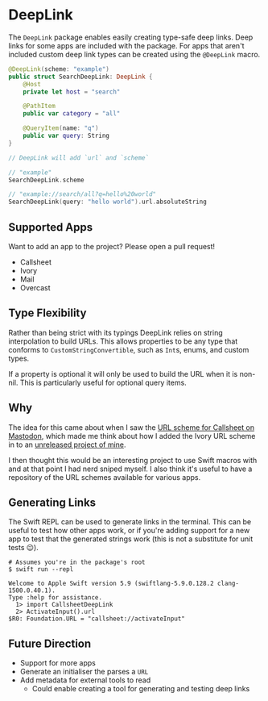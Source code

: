 # DeepLink

The `DeepLink` package enables easily creating type-safe deep links. Deep links for some apps are included with the package. For apps that aren't included custom deep link types can be created using the `@DeepLink` macro.

```swift
@DeepLink(scheme: "example")
public struct SearchDeepLink: DeepLink {
    @Host
    private let host = "search"

    @PathItem
    public var category = "all"

    @QueryItem(name: "q")
    public var query: String
}

// DeepLink will add `url` and `scheme`

// "example"
SearchDeepLink.scheme

// "example://search/all?q=hello%20world"
SearchDeepLink(query: "hello world").url.absoluteString
```

## Supported Apps

Want to add an app to the project? Please open a pull request!

- Callsheet
- Ivory
- Mail
- Overcast

## Type Flexibility

Rather than being strict with its typings DeepLink relies on string interpolation to build URLs. This allows properties to be any type that conforms to `CustomStringConvertible`, such as `Int`s, enums, and custom types.

If a property is optional it will only be used to build the URL when it is non-nil. This is particularly useful for optional query items.

## Why

The idea for this came about when I saw the [URL scheme for Callsheet on Mastodon](https://mastodon.social/@caseyliss/111024103966666334), which made me think about how I added the Ivory URL scheme in to an [unreleased project of mine](https://github.com/JosephDuffy/FediFriend "FediFriend on GitHub").

I then thought this would be an interesting project to use Swift macros with and at that point I had nerd sniped myself. I also think it's useful to have a repository of the URL schemes available for various apps.

## Generating Links

The Swift REPL can be used to generate links in the terminal. This can be useful to test how other apps work, or if you're adding support for a new app to test that the generated strings work (this is not a substitute for unit tests 😉).

```shell
# Assumes you're in the package's root
$ swift run --repl
```

```
Welcome to Apple Swift version 5.9 (swiftlang-5.9.0.128.2 clang-1500.0.40.1).
Type :help for assistance.
  1> import CallsheetDeepLink
  2> ActivateInput().url
$R0: Foundation.URL = "callsheet://activateInput"
```

## Future Direction

- Support for more apps
- Generate an initialiser the parses a `URL`
- Add metadata for external tools to read
  - Could enable creating a tool for generating and testing deep links
